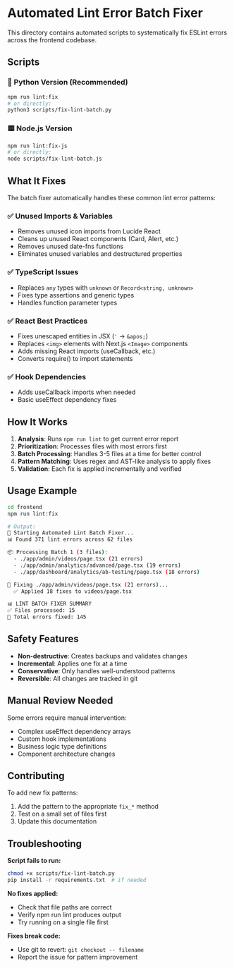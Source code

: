 # Automated Lint Error Batch Fixer

This directory contains automated scripts to systematically fix ESLint errors across the frontend codebase.

## Scripts

### 🐍 Python Version (Recommended)
```bash
npm run lint:fix
# or directly:
python3 scripts/fix-lint-batch.py
```

### 🟨 Node.js Version  
```bash
npm run lint:fix-js
# or directly:
node scripts/fix-lint-batch.js
```

## What It Fixes

The batch fixer automatically handles these common lint error patterns:

### ✅ Unused Imports & Variables
- Removes unused icon imports from Lucide React
- Cleans up unused React components (Card, Alert, etc.)
- Removes unused date-fns functions
- Eliminates unused variables and destructured properties

### ✅ TypeScript Issues
- Replaces `any` types with `unknown` or `Record<string, unknown>`
- Fixes type assertions and generic types
- Handles function parameter types

### ✅ React Best Practices
- Fixes unescaped entities in JSX (`'` → `&apos;`)
- Replaces `<img>` elements with Next.js `<Image>` components
- Adds missing React imports (useCallback, etc.)
- Converts require() to import statements

### ✅ Hook Dependencies
- Adds useCallback imports when needed
- Basic useEffect dependency fixes

## How It Works

1. **Analysis**: Runs `npm run lint` to get current error report
2. **Prioritization**: Processes files with most errors first
3. **Batch Processing**: Handles 3-5 files at a time for better control
4. **Pattern Matching**: Uses regex and AST-like analysis to apply fixes
5. **Validation**: Each fix is applied incrementally and verified

## Usage Example

```bash
cd frontend
npm run lint:fix

# Output:
🚀 Starting Automated Lint Batch Fixer...
📊 Found 371 lint errors across 62 files

📦 Processing Batch 1 (3 files):
  - ./app/admin/videos/page.tsx (21 errors)
  - ./app/admin/analytics/advanced/page.tsx (19 errors)
  - ./app/dashboard/analytics/ab-testing/page.tsx (18 errors)

🔧 Fixing ./app/admin/videos/page.tsx (21 errors)...
  ✅ Applied 18 fixes to videos/page.tsx

📊 LINT BATCH FIXER SUMMARY
✅ Files processed: 15
🔧 Total errors fixed: 145
```

## Safety Features

- **Non-destructive**: Creates backups and validates changes
- **Incremental**: Applies one fix at a time
- **Conservative**: Only handles well-understood patterns
- **Reversible**: All changes are tracked in git

## Manual Review Needed

Some errors require manual intervention:
- Complex useEffect dependency arrays
- Custom hook implementations  
- Business logic type definitions
- Component architecture changes

## Contributing

To add new fix patterns:

1. Add the pattern to the appropriate `fix_*` method
2. Test on a small set of files first
3. Update this documentation

## Troubleshooting

**Script fails to run:**
```bash
chmod +x scripts/fix-lint-batch.py
pip install -r requirements.txt  # if needed
```

**No fixes applied:**
- Check that file paths are correct
- Verify npm run lint produces output
- Try running on a single file first

**Fixes break code:**
- Use git to revert: `git checkout -- filename`
- Report the issue for pattern improvement